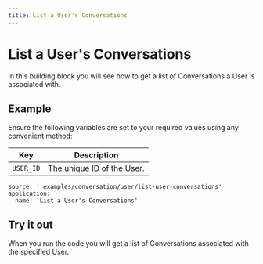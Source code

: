 ```yaml
---
title: List a User's Conversations
---
```


# List a User's Conversations

In this building block you will see how to get a list of Conversations a User is associated with.

## Example

Ensure the following variables are set to your required values using any convenient method:

Key | Description
-- | --
`USER_ID` | The unique ID of the User.

```building_blocks
source: '_examples/conversation/user/list-user-conversations'
application:
  name: 'List a User's Conversations'
```

## Try it out

When you run the code you will get a list of Conversations associated with the specified User.

